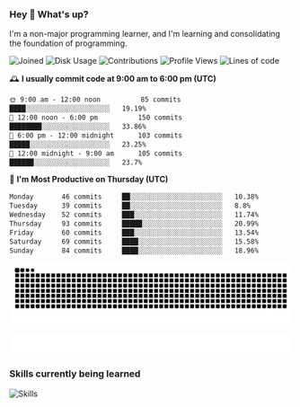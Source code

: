### Hey :wave: What's up?

I'm a non-major programming learner, and I'm learning and consolidating the foundation of programming.

<!--START_SECTION:waka-->
![Joined](http://img.shields.io/badge/Joined-6%20years%20ago-6D67E4?style=flat&labelColor=453C67)
![Disk Usage](http://img.shields.io/badge/Github%27s%20Storage-591.8%20MB-FD841F?style=flat&labelColor=E14D2A)
![Contributions](http://img.shields.io/badge/Contributions%20in%202023-50-7DCE13?style=flat&labelColor=2B7A0B)
![Profile Views](http://img.shields.io/badge/Profile%20Views-243-3AB4F2?style=flat&labelColor=0078AA)
![Lines of code](https://img.shields.io/badge/Lines%20of%20code-2%20Million%20Lines%20of%20code-FF8B8B?style=flat&labelColor=EB4747)

🕰️ **I usually commit code at 9:00 am to 6:00 pm (UTC)** 

```text
🌞 9:00 am - 12:00 noon          85 commits     ████░░░░░░░░░░░░░░░░░░░░░   19.19% 
🌆 12:00 noon - 6:00 pm          150 commits    ████████░░░░░░░░░░░░░░░░░   33.86% 
🌃 6:00 pm - 12:00 midnight      103 commits    █████░░░░░░░░░░░░░░░░░░░░   23.25% 
🌙 12:00 midnight - 9:00 am      105 commits    ██████░░░░░░░░░░░░░░░░░░░   23.7%
```
📅 **I'm Most Productive on Thursday (UTC)** 

```text
Monday       46 commits     ██░░░░░░░░░░░░░░░░░░░░░░░   10.38% 
Tuesday      39 commits     ██░░░░░░░░░░░░░░░░░░░░░░░   8.8% 
Wednesday    52 commits     ███░░░░░░░░░░░░░░░░░░░░░░   11.74% 
Thursday     93 commits     █████░░░░░░░░░░░░░░░░░░░░   20.99% 
Friday       60 commits     ███░░░░░░░░░░░░░░░░░░░░░░   13.54% 
Saturday     69 commits     ████░░░░░░░░░░░░░░░░░░░░░   15.58% 
Sunday       84 commits     ████░░░░░░░░░░░░░░░░░░░░░   18.96%
```

<!--END_SECTION:waka-->

![Snake animation](https://raw.githubusercontent.com/dirname/dirname/output/snake.svg)

![metrics](github-metrics.svg)

### Skills currently being learned

![Skills](https://skillicons.dev/icons?i=linux,rust,go,solidity,typescript,bash,git,postgres,mysql,redis,mongo,docker,kubernetes,grafana,prometheus)
